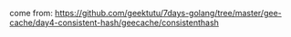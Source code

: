 come from: https://github.com/geektutu/7days-golang/tree/master/gee-cache/day4-consistent-hash/geecache/consistenthash